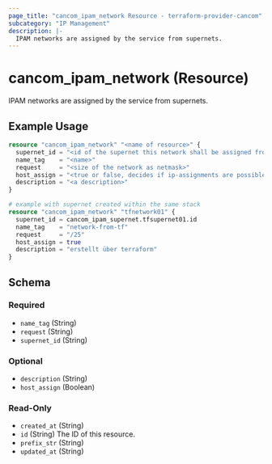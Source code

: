 ```yaml
---
page_title: "cancom_ipam_network Resource - terraform-provider-cancom"
subcategory: "IP Management"
description: |-
  IPAM networks are assigned by the service from supernets.
---
```


# cancom_ipam_network (Resource)

IPAM networks are assigned by the service from supernets.

## Example Usage

```terraform
resource "cancom_ipam_network" "<name of resource>" {
  supernet_id = "<id of the supernet this network shall be assigned from>"
  name_tag    = "<name>"
  request     = "<size of the network as netmask>"
  host_assign = "<true or false, decides if ip-assignments are possible from the created network>"
  description = "<a description>"
}

# example with supernet created within the same stack
resource "cancom_ipam_network" "tfnetwork01" {
  supernet_id = cancom_ipam_supernet.tfsupernet01.id
  name_tag    = "network-from-tf"
  request     = "/25"
  host_assign = true
  description = "erstellt über terraform"
}
```

<!-- schema generated by tfplugindocs -->
## Schema

### Required

- `name_tag` (String)
- `request` (String)
- `supernet_id` (String)

### Optional

- `description` (String)
- `host_assign` (Boolean)

### Read-Only

- `created_at` (String)
- `id` (String) The ID of this resource.
- `prefix_str` (String)
- `updated_at` (String)
